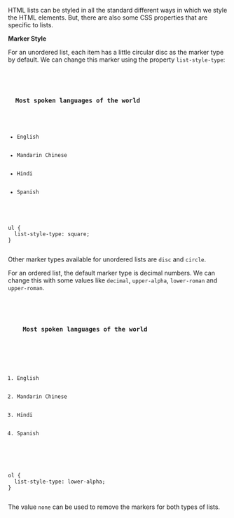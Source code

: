 HTML lists can be styled in all
the standard different ways in which
we style the HTML elements. But,
there are also some CSS properties
that are specific to lists.

**Marker Style**

For an unordered list, each item has
a little circular disc as the
marker type by default.
We can change this marker
using the property `list-style-type`:

<codeblock language="css" type="lesson">
<code>
<panel language="html">
<h3>
  Most spoken languages of the world
</h3>
<ul>
  <li>English</li>
  <li>Mandarin Chinese</li>
  <li>Hindi</li>
  <li>Spanish</li>
</ul>
</panel>
<panel language="css">
ul {
  list-style-type: square;
}
</panel>
</code>
</codeblock>

Other marker types available for
unordered lists are `disc` and `circle`.

For an ordered list, the default marker type
is decimal numbers. We can change this
with some values like `decimal`,
`upper-alpha`, `lower-roman` and `upper-roman`.

<codeblock language="css" type="lesson">
<code>
<panel language="html">
<h3>
    Most spoken languages of the world
  </h3>
  <ol>
    <li>English</li>
    <li>Mandarin Chinese</li>
    <li>Hindi</li>
    <li>Spanish</li>
  </ol>
</panel>
<panel language="css">
ol {
  list-style-type: lower-alpha;
}
</panel>
</code>
</codeblock>

The value `none` can be used to
remove the markers for both types of lists.